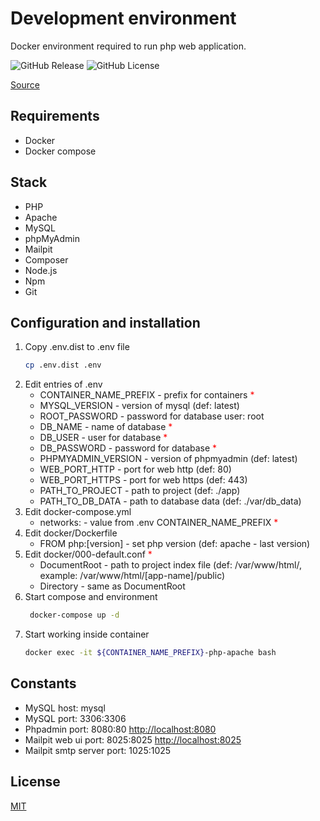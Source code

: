 # Development environment
Docker environment required to run php web application.

![GitHub Release](https://img.shields.io/github/v/release/lukaspia/docker-apache-php-mysql)
![GitHub License](https://img.shields.io/github/license/lukaspia/docker-apache-php-mysql)

[Source](https://github.com/lukaspia/docker-apache-php-mysql.git)

## Requirements
* Docker
* Docker compose

## Stack
* PHP 
* Apache
* MySQL
* phpMyAdmin
* Mailpit
* Composer
* Node.js
* Npm
* Git

## Configuration and installation
1. Copy .env.dist to .env file
    ```bash
    cp .env.dist .env
    ```
2. Edit entries of .env
   - CONTAINER_NAME_PREFIX - prefix for containers <span style="color: red">*</span>
   - MYSQL_VERSION - version of mysql (def: latest)
   - ROOT_PASSWORD - password for database user: root
   - DB_NAME - name of database <span style="color: red">*</span>
   - DB_USER - user for database <span style="color: red">*</span>
   - DB_PASSWORD - password for database <span style="color: red">*</span>
   - PHPMYADMIN_VERSION - version of phpmyadmin (def: latest)
   - WEB_PORT_HTTP - port for web http (def: 80)
   - WEB_PORT_HTTPS - port for web https (def: 443)
   - PATH_TO_PROJECT - path to project (def: ./app)
   - PATH_TO_DB_DATA - path to database data (def: ./var/db_data)
3. Edit docker-compose.yml
   - networks: - value from .env CONTAINER_NAME_PREFIX <span style="color: red">*</span>
4. Edit docker/Dockerfile
   - FROM php:[version] - set php version (def: apache - last version)
5. Edit docker/000-default.conf <span style="color: red">*</span>
   - DocumentRoot - path to project index file (def: /var/www/html/, example: /var/www/html/[app-name]/public)
   - Directory - same as DocumentRoot
6. Start compose and environment
   ```bash
    docker-compose up -d
   ```
7. Start working inside container
   ```bash
   docker exec -it ${CONTAINER_NAME_PREFIX}-php-apache bash
   ```

## Constants
* MySQL host: mysql
* MySQL port: 3306:3306
* Phpadmin port: 8080:80 [http://localhost:8080](http://localhost:8080)
* Mailpit web ui port: 8025:8025 [http://localhost:8025](http://localhost:8025)
* Mailpit smtp server port: 1025:1025

## License
[MIT](https://github.com/lukaspia/docker-apache-php-mysql/blob/main/LICENSE)